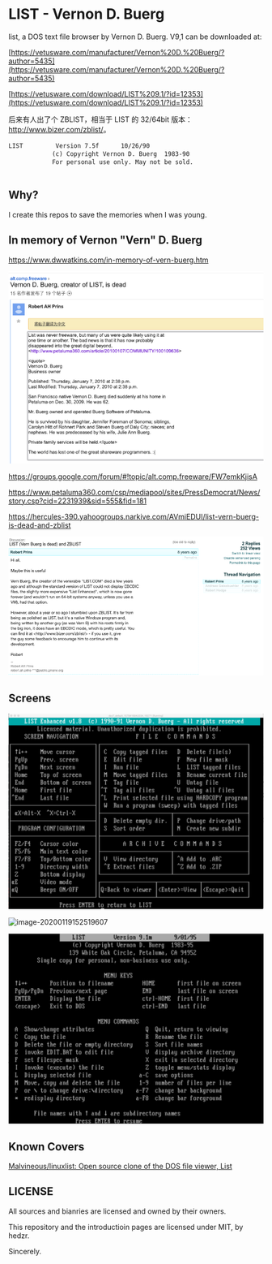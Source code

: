 

# LIST - Vernon D. Buerg

list, a DOS text file browser by Vernon D. Buerg. V9,1 can be downloaded at:

[https://vetusware.com/manufacturer/Vernon%20D.%20Buerg/?author=5435](https://vetusware.com/manufacturer/Vernon%20D.%20Buerg/?author=5435)

[https://vetusware.com/download/LIST%209.1/?id=12353](https://vetusware.com/download/LIST%209.1/?id=12353)

后来有人出了个 ZBLIST，相当于 LIST 的 32/64bit 版本：<http://www.bizer.com/zblist/>。



```
LIST         Version 7.5f      10/26/90    
		    (c) Copyright Vernon D. Buerg  1983-90 
		    For personal use only. May not be sold.


```



## Why?

I create this repos to save the memories when I was young.





## In memory of Vernon "Vern" D. Buerg

<https://www.dwwatkins.com/in-memory-of-vern-buerg.htm>

![image-20200119141747504](list.com.assets/image-20200119141747504.png)

<https://groups.google.com/forum/#!topic/alt.comp.freeware/FW7emkKjisA>

<https://www.petaluma360.com/csp/mediapool/sites/PressDemocrat/News/story.csp?cid=2231939&sid=555&fid=181>



<https://hercules-390.yahoogroups.narkive.com/AVmiEDUI/list-vern-buerg-is-dead-and-zblist>

![image-20200119143357440](list.com.assets/image-20200119143357440.png)



















## Screens

![image-20200119150349916](list.com.assets/image-20200119150349916.png)



![image-20200119152519607](../osdev.c/list,%20a%20DOS%20text%20file%20browser%20by%20Vernon%20D.%20Buerg/list.com.assets/image-20200119152519607.png)



![image-20200119152628161](list.com.assets/image-20200119152628161.png)





## Known Covers

 [Malvineous/linuxlist: Open source clone of the DOS file viewer, List](https://github.com/Malvineous/linuxlist) 





## LICENSE

All sources and bianries are licensed and owned by their owners.

This repository and the introductioin pages are licensed under MIT, by hedzr.

Sincerely.
